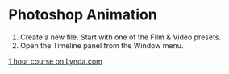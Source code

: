 # Photoshop Animation

1. Create a new file. Start with one of the FIlm & Video presets. 
1. Open the Timeline panel from the Window menu.





[1 hour course on Lynda.com](https://www.lynda.com/After-Effects-tutorials/Motion-Graphics-Loops-01-Photoshop-Techniques/483234-2.html)
